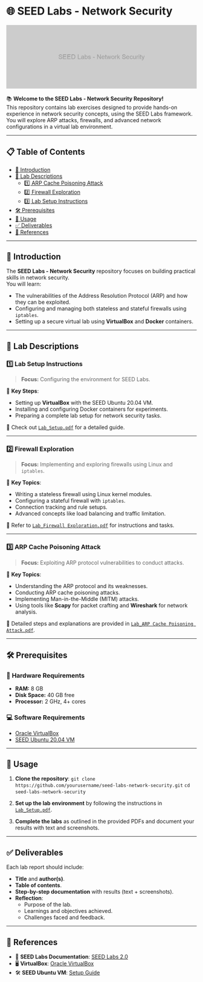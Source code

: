 # 🌐 SEED Labs - Network Security

![SEED Labs Banner](banner.png "SEED Labs Banner")


📚 **Welcome to the SEED Labs - Network Security Repository!**  
This repository contains lab exercises designed to provide hands-on experience in network security concepts, using the SEED Labs framework. You will explore ARP attacks, firewalls, and advanced network configurations in a virtual lab environment.

---

## 📋 Table of Contents

- [🚀 Introduction](#-introduction)
- [🧪 Lab Descriptions](#-lab-descriptions)
  - [1️⃣ ARP Cache Poisoning Attack](#1️⃣-arp-cache-poisoning-attack)
  - [2️⃣ Firewall Exploration](#2️⃣-firewall-exploration)
  - [3️⃣ Lab Setup Instructions](#3️⃣-lab-setup-instructions)
- [🛠️ Prerequisites](#️-prerequisites)
- [📖 Usage](#-usage)
- [✅ Deliverables](#-deliverables)
- [🔗 References](#-references)

---

## 🚀 Introduction

The **SEED Labs - Network Security** repository focuses on building practical skills in network security.  
You will learn:
- The vulnerabilities of the Address Resolution Protocol (ARP) and how they can be exploited.
- Configuring and managing both stateless and stateful firewalls using `iptables`.
- Setting up a secure virtual lab using **VirtualBox** and **Docker** containers.

---

## 🧪 Lab Descriptions

### 1️⃣ Lab Setup Instructions
> **Focus:** Configuring the environment for SEED Labs.

📌 **Key Steps**:
- Setting up **VirtualBox** with the SEED Ubuntu 20.04 VM.
- Installing and configuring Docker containers for experiments.
- Preparing a complete lab setup for network security tasks.

📄 Check out [`Lab_Setup.pdf`](./Lab_Setup.pdf) for a detailed guide.

---

### 2️⃣ Firewall Exploration
> **Focus:** Implementing and exploring firewalls using Linux and `iptables`.

📌 **Key Topics**:
- Writing a stateless firewall using Linux kernel modules.
- Configuring a stateful firewall with `iptables`.
- Connection tracking and rule setups.
- Advanced concepts like load balancing and traffic limitation.

📄 Refer to [`Lab_Firewall Exploration.pdf`](./Lab_Firewall%20Exploration.pdf) for instructions and tasks.

---

### 3️⃣ ARP Cache Poisoning Attack
> **Focus:** Exploiting ARP protocol vulnerabilities to conduct attacks.

📌 **Key Topics**:
- Understanding the ARP protocol and its weaknesses.
- Conducting ARP cache poisoning attacks.
- Implementing Man-in-the-Middle (MITM) attacks.
- Using tools like **Scapy** for packet crafting and **Wireshark** for network analysis.

📄 Detailed steps and explanations are provided in [`Lab_ARP Cache Poisoning Attack.pdf`](./Lab_ARP%20Cache%20Poisoning%20Attack.pdf).

---

## 🛠️ Prerequisites

### 🔧 **Hardware Requirements**
- **RAM:** 8 GB  
- **Disk Space:** 40 GB free  
- **Processor:** 2 GHz, 4+ cores  

### 💻 **Software Requirements**
- [Oracle VirtualBox](https://www.virtualbox.org/wiki/Downloads)  
- [SEED Ubuntu 20.04 VM](https://seedsecuritylabs.org/labsetup.html)

---

## 📖 Usage

1. **Clone the repository**:
   `git clone https://github.com/yourusername/seed-labs-network-security.git`
   `cd seed-labs-network-security`

2. **Set up the lab environment** by following the instructions in [`Lab_Setup.pdf`](./Lab_Setup.pdf).

3. **Complete the labs** as outlined in the provided PDFs and document your results with text and screenshots.

---

## ✅ Deliverables

Each lab report should include:
- **Title** and **author(s)**.  
- **Table of contents**.  
- **Step-by-step documentation** with results (text + screenshots).  
- **Reflection**:
  - Purpose of the lab.
  - Learnings and objectives achieved.
  - Challenges faced and feedback.

---

## 🔗 References

- 📘 **SEED Labs Documentation**: [SEED Labs 2.0](https://seedsecuritylabs.org/labs.html)  
- 🖥️ **VirtualBox**: [Oracle VirtualBox](https://www.virtualbox.org/)  
- 🛠️ **SEED Ubuntu VM**: [Setup Guide](https://seedsecuritylabs.org/labsetup.html)
